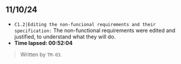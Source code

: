## 11/10/24
- ``C1.2|Editing the non-funcional requirements and their specification:`` The non-functional requirements were edited and justified, to understand what they will do.
-  **Time lapsed: 00:52:04**
>Written by `TM-03`.
